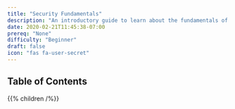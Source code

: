 ```yaml
---
title: "Security Fundamentals"
description: "An introductory guide to learn about the fundamentals of security!"
date: 2020-02-21T11:45:38-07:00
prereq: "None"
difficulty: "Beginner"
draft: false
icon: "fas fa-user-secret"
---
```


## Table of Contents

{{% children /%}}
